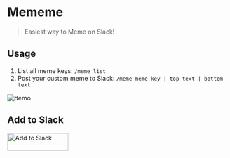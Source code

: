 # Mememe

> Easiest way to Meme on Slack!


## Usage

1. List all meme keys: `/meme list`
2. Post your custom meme to Slack: `/meme meme-key | top text | bottom text`


![demo](./demo.png)


## Add to Slack

<a href="https://slack.com/oauth/v2/authorize?client_id=764852135511.3861915335174&scope=commands,users:read&user_scope="><img alt="Add to Slack" height="40" width="139" src="https://platform.slack-edge.com/img/add_to_slack@2x.png" srcSet="https://platform.slack-edge.com/img/add_to_slack.png 1x, https://platform.slack-edge.com/img/add_to_slack@2x.png 2x" /></a>
